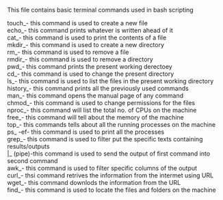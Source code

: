 This file contains basic terminal commands used in bash scripting  

touch_- this command is used to create a new file  
echo_- this command prints whatever is written ahead of it  
cat_- this command is used to print the contents of a file  
mkdir_- this command is used to create a new directory  
rm_- this command is used to remove a file  
rmdir_- this command is used to remove a directory  
pwd_- this command prints the present working derectoey  
cd_- this command is used to change the present directory  
ls_- this command is used to list the files in the present working directory  
history_- this command prints all the previously used commands  
man_- this command opens the manual page of any command  
chmod_- this command is used to change permissions for the files  
nproc_- this command will list the total no. of CPUs on the machine  
free_- this command will tell about the memory of the machine  
top_- this commands tells about all the running processes on the machine  
ps_ -ef- this command is used to print all the processes  
grep_- this command is used to filter put the specific texts containing results/outputs  
|_ (pipe)-this command is used to send the output of first command into second command  
awk_- this command is used to filter specific columns of the output  
curl_- thsi command retrives the information from the intermet using URL  
wget_- this command downlods the information from the URL  
find_- this command is used to locate the files and folders on the machine  


